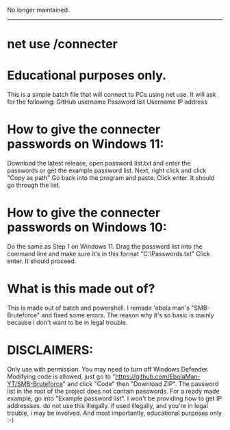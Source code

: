No longer maintained.

----------------------------------------------------------------------------------------------------------------------------------

# net use /connecter 

# Educational purposes only.

This is a simple batch file that will connect to PCs using net use.
It will ask for the following:
GitHub username
Password list 
Username
IP address

# How to give the connecter passwords on Windows 11:
Download the latest release, open password list.txt and enter the passwords or get the example password list.
Next, right click and click "Copy as path"
Go back into the program and paste.
Click enter.
It should go through the list.

# How to give the connecter passwords on Windows 10:
Do the same as Step 1 on Windows 11.
Drag the password list into the command line and make sure it's in this format "C:\Passwords.txt"
Click enter.
It should proceed.

# What is this made out of?

This is made out of batch and powershell. I remade 'ebola man's "SMB-Bruteforce" and fixed some errors.
The reason why it's so basic is mainly because I don't want to be in legal trouble.

# DISCLAIMERS:

Only use with permission.
You may need to turn off Windows Defender.
Modifying code is allowed, just go to "https://github.com/EbolaMan-YT/SMB-Bruteforce" and click "Code" then "Download ZIP".
The password list in the root of the project does not contain passwords. For a ready made example, go into "Example password list".
I won't be providing how to get IP addressses.
do not use this illegally. if used illegally, and you're in legal trouble, i may be involved.
And most importantly, educational purposes only :-)

